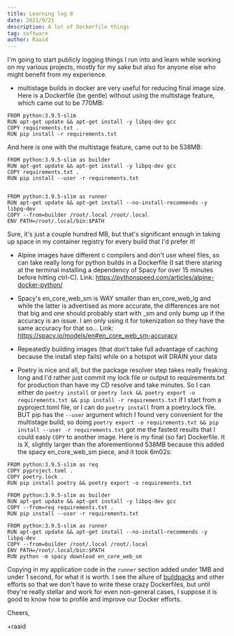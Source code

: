 ```yaml
---
title: Learning log 0
date: 2021/9/21
description: A lot of Dockerfile things
tag: software
author: Raaid
---
```


I'm going to start publicly logging things I run into and learn while working on my various projects, mostly for my sake but also for anyone else who might benefit from my experience.

- multistage builds in docker are very useful for reducing final image size. Here is a Dockerfile (be gentle) without using the multistage feature, which came out to be 770MB:

```
FROM python:3.9.5-slim
RUN apt-get update && apt-get install -y libpq-dev gcc
COPY requirements.txt .
RUN pip install -r requirements.txt
```

And here is one with the multistage feature, came out to be 538MB:
```
FROM python:3.9.5-slim as builder
RUN apt-get update && apt-get install -y libpq-dev gcc
COPY requirements.txt .
RUN pip install --user -r requirements.txt


FROM python:3.9.5-slim as runner
RUN apt-get update && apt-get install --no-install-recommends -y libpq-dev
COPY --from=builder /root/.local /root/.local
ENV PATH=/root/.local/bin:$PATH
```

Sure, it's just a couple hundred MB, but that's significant enough in taking up space in my container registry for every build that I'd prefer it!

- Alpine images have different c compilers and don't use wheel files, so can take really long for python builds in a Dockerfile (I sat there staring at the terminal installing a dependency of Spacy for over 15 minutes before hitting ctrl-C). Link: https://pythonspeed.com/articles/alpine-docker-python/

- Spacy's en_core_web_sm is WAY smaller than en_core_web_lg and while the latter is advertised as more accurate, the differences are not that big and one should probably start with _sm and only bump up if the accuracy is an issue. I am only using it for tokenization so they have the same accuracy for that so... Link: https://spacy.io/models/en#en_core_web_sm-accuracy

- Repeatedly building images (that don't take full advantage of caching because the install step fails) while on a hotspot will DRAIN your data

- Poetry is nice and all, but the package resolver step takes really freaking long and I'd rather just commit my lock file or output to requirements.txt for production than have my CD resolve and take minutes. So I can either do `poetry install` or `poetry lock && poetry export -o requirements.txt && pip install -r requirements.txt` if I start from a pyproject.toml file, or I can do `poetry install` from a poetry.lock file. BUT pip has the `--user` argument which I found very convenient for the multistage build, so doing `poetry export -o requirements.txt && pip install --user -r requirements.txt` got me the fastest results that I could easly `COPY` to another image. Here is my final (so far) Dockerfile. It is X, slightly larger than the aforementioned 538MB because this added the spacy en_core_web_sm piece, and it took 6m02s:
```
FROM python:3.9.5-slim as req
COPY pyproject.toml .
COPY poetry.lock .
RUN pip install poetry && poetry export -o requirements.txt

FROM python:3.9.5-slim as builder
RUN apt-get update && apt-get install -y libpq-dev gcc
COPY --from=req requirements.txt .
RUN pip install --user -r requirements.txt

FROM python:3.9.5-slim as runner
RUN apt-get update && apt-get install --no-install-recommends -y libpq-dev
COPY --from=builder /root/.local /root/.local
ENV PATH=/root/.local/bin:$PATH
RUN python -m spacy download en_core_web_sm
```

Copying in my application code in the `runner` section added under 1MB and under 1 second, for what it is worth. I see the allure of [buildpacks](https://buildpacks.io/) and other efforts so that we don't have to write these crazy Dockerfiles, but until they're really stellar and work for even non-general cases, I suppose it is good to know how to profile and improve our Docker efforts.

Cheers,

+raaid

